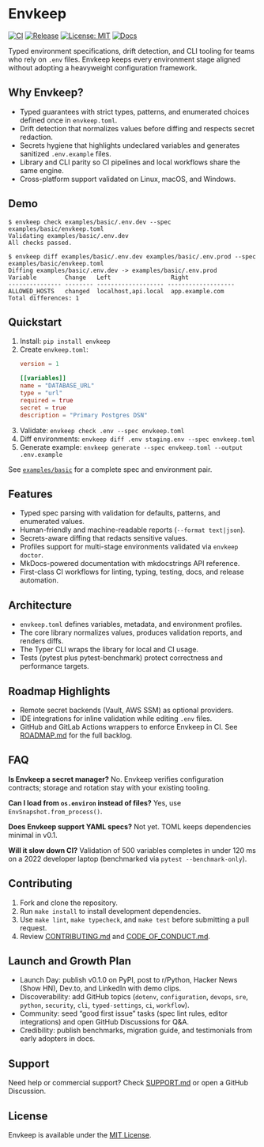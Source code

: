 # Envkeep

[![CI](https://github.com/rtx-labs/envkeep/actions/workflows/ci.yml/badge.svg)](https://github.com/rtx-labs/envkeep/actions/workflows/ci.yml)
[![Release](https://github.com/rtx-labs/envkeep/actions/workflows/release.yml/badge.svg)](https://github.com/rtx-labs/envkeep/actions/workflows/release.yml)
[![License: MIT](https://img.shields.io/badge/License-MIT-blue.svg)](LICENSE)
[![Docs](https://img.shields.io/badge/docs-latest-brightgreen.svg)](https://rtx-labs.github.io/envkeep)

Typed environment specifications, drift detection, and CLI tooling for teams who rely on `.env` files. Envkeep keeps every environment stage aligned without adopting a heavyweight configuration framework.

## Why Envkeep?
- Typed guarantees with strict types, patterns, and enumerated choices defined once in `envkeep.toml`.
- Drift detection that normalizes values before diffing and respects secret redaction.
- Secrets hygiene that highlights undeclared variables and generates sanitized `.env.example` files.
- Library and CLI parity so CI pipelines and local workflows share the same engine.
- Cross-platform support validated on Linux, macOS, and Windows.

## Demo
```
$ envkeep check examples/basic/.env.dev --spec examples/basic/envkeep.toml
Validating examples/basic/.env.dev
All checks passed.

$ envkeep diff examples/basic/.env.dev examples/basic/.env.prod --spec examples/basic/envkeep.toml
Diffing examples/basic/.env.dev -> examples/basic/.env.prod
Variable        Change   Left                 Right
--------------- -------- ------------------- -------------------
ALLOWED_HOSTS   changed  localhost,api.local  app.example.com
Total differences: 1
```

## Quickstart
1. Install: `pip install envkeep`
2. Create `envkeep.toml`:
   ```toml
   version = 1

   [[variables]]
   name = "DATABASE_URL"
   type = "url"
   required = true
   secret = true
   description = "Primary Postgres DSN"
   ```
3. Validate: `envkeep check .env --spec envkeep.toml`
4. Diff environments: `envkeep diff .env staging.env --spec envkeep.toml`
5. Generate example: `envkeep generate --spec envkeep.toml --output .env.example`

See [`examples/basic`](examples/basic) for a complete spec and environment pair.

## Features
- Typed spec parsing with validation for defaults, patterns, and enumerated values.
- Human-friendly and machine-readable reports (`--format text|json`).
- Secrets-aware diffing that redacts sensitive values.
- Profiles support for multi-stage environments validated via `envkeep doctor`.
- MkDocs-powered documentation with mkdocstrings API reference.
- First-class CI workflows for linting, typing, testing, docs, and release automation.

## Architecture
- `envkeep.toml` defines variables, metadata, and environment profiles.
- The core library normalizes values, produces validation reports, and renders diffs.
- The Typer CLI wraps the library for local and CI usage.
- Tests (pytest plus pytest-benchmark) protect correctness and performance targets.

## Roadmap Highlights
- Remote secret backends (Vault, AWS SSM) as optional providers.
- IDE integrations for inline validation while editing `.env` files.
- GitHub and GitLab Actions wrappers to enforce Envkeep in CI.
See [ROADMAP.md](ROADMAP.md) for the full backlog.

## FAQ
**Is Envkeep a secret manager?** No. Envkeep verifies configuration contracts; storage and rotation stay with your existing tooling.

**Can I load from `os.environ` instead of files?** Yes, use `EnvSnapshot.from_process()`.

**Does Envkeep support YAML specs?** Not yet. TOML keeps dependencies minimal in v0.1.

**Will it slow down CI?** Validation of 500 variables completes in under 120 ms on a 2022 developer laptop (benchmarked via `pytest --benchmark-only`).

## Contributing
1. Fork and clone the repository.
2. Run `make install` to install development dependencies.
3. Use `make lint`, `make typecheck`, and `make test` before submitting a pull request.
4. Review [CONTRIBUTING.md](CONTRIBUTING.md) and [CODE_OF_CONDUCT.md](CODE_OF_CONDUCT.md).

## Launch and Growth Plan
- Launch Day: publish v0.1.0 on PyPI, post to r/Python, Hacker News (Show HN), Dev.to, and LinkedIn with demo clips.
- Discoverability: add GitHub topics (`dotenv`, `configuration`, `devops`, `sre`, `python`, `security`, `cli`, `typed-settings`, `ci`, `workflow`).
- Community: seed “good first issue” tasks (spec lint rules, editor integrations) and open GitHub Discussions for Q&A.
- Credibility: publish benchmarks, migration guide, and testimonials from early adopters in docs.

## Support
Need help or commercial support? Check [SUPPORT.md](SUPPORT.md) or open a GitHub Discussion.

## License
Envkeep is available under the [MIT License](LICENSE).
